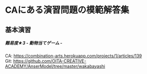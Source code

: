 CAにある演習問題の模範解答集
====

## 基本演習

##### 難易度★3 - 動物当てゲーム -
CA: https://combination-arts.herokuapp.com/projects/1/articles/139  
Git: https://github.com/OITA-CREATIVE-ACADEMY/AnserModel/tree/master/wakabayashi


